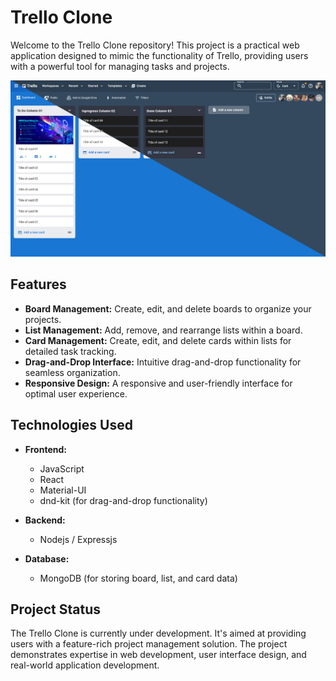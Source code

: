 # Trello Clone

Welcome to the Trello Clone repository! This project is a practical web application designed to mimic the functionality of Trello, providing users with a powerful tool for managing tasks and projects.

![Trello Clone App Screenshot](public/trello.png)

## Features

- **Board Management:** Create, edit, and delete boards to organize your projects.
- **List Management:** Add, remove, and rearrange lists within a board.
- **Card Management:** Create, edit, and delete cards within lists for detailed task tracking.
- **Drag-and-Drop Interface:** Intuitive drag-and-drop functionality for seamless organization.
- **Responsive Design:** A responsive and user-friendly interface for optimal user experience.

## Technologies Used

- **Frontend:**
  - JavaScript
  - React
  - Material-UI
  - dnd-kit (for drag-and-drop functionality)

- **Backend:**
  - Nodejs / Expressjs

- **Database:**
  - MongoDB (for storing board, list, and card data)

## Project Status

The Trello Clone is currently under development. It's aimed at providing users with a feature-rich project management solution. The project demonstrates expertise in web development, user interface design, and real-world application development.
